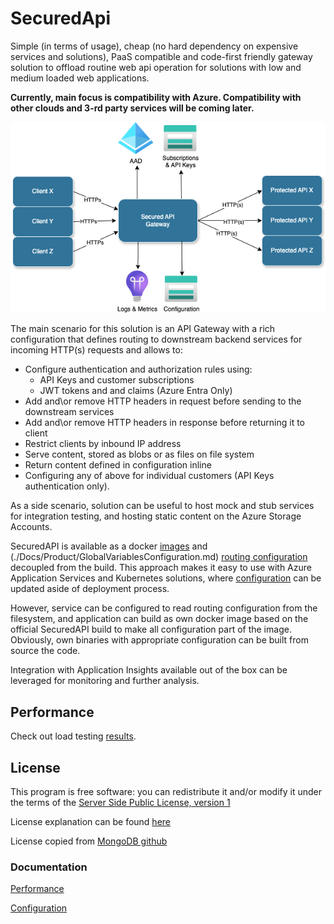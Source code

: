 # SecuredApi

Simple (in terms of usage), cheap (no hard dependency on expensive services and solutions), PaaS compatible and code-first friendly gateway solution to offload routine web api operation for solutions with low and medium loaded web applications.

__Currently, main focus is compatibility with Azure. Compatibility with other clouds and 3-rd party services will be coming later.__

![](./Docs/Img/birdseye.png)

The main scenario for this solution is an API Gateway with a rich configuration that defines routing to downstream backend services for incoming HTTP(s) requests and allows to:
* Configure authentication and authorization rules using:
    * API Keys and customer subscriptions
    * JWT tokens and and claims (Azure Entra Only)
* Add and\or remove HTTP headers in request before sending to the downstream services
* Add and\or remove HTTP headers in response before returning it to client
* Restrict clients by inbound IP address
* Serve content, stored as blobs or as files on file system
* Return content defined in configuration inline
* Configuring any of above for individual customers (API Keys authentication only).

As a side scenario, solution can be useful to host mock and stub services for integration testing, and hosting static content on the Azure Storage Accounts.

SecuredAPI is available as a docker [images](https://hub.docker.com/repository/docker/pkruglov/securedapi.gateway) and (./Docs/Product/GlobalVariablesConfiguration.md) [routing configuration](./Docs/Product/RoutingConfiguration.md) decoupled from the build. This approach makes it easy to use with Azure Application Services and Kubernetes solutions, where [configuration](./Docs/Product/Configuration.md) can be updated aside of deployment process.

However, service can be configured to read routing configuration from the filesystem, and application can build as own docker image based on the official SecuredAPI build to make all configuration part of the image. Obviously, own binaries with appropriate configuration can be built from source the code.

Integration with Application Insights available out of the box can be leveraged for monitoring and further analysis.

## Performance
Check out load testing [results](./Docs/Product/Performance.md). 

## License
This program is free software: you can redistribute it and/or modify it under the terms of the [Server Side Public License, version 1](./LICENSE.txt)

License explanation can be found [here](https://www.mongodb.com/licensing/server-side-public-license/faq)

License copied from [MongoDB github](https://github.com/mongodb/mongo/blob/master/LICENSE-Community.txt)

### Documentation
[Performance](./Docs/Product/Performance.md)

[Configuration](./Docs/Product/Configuration.md)

